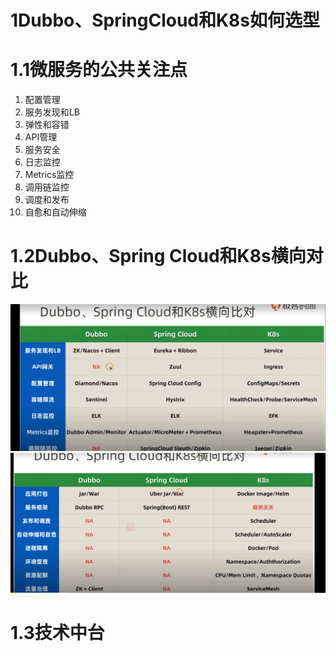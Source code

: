 # 1Dubbo、SpringCloud和K8s如何选型
# 1.1微服务的公共关注点
1. 配置管理
2. 服务发现和LB
3. 弹性和容错
4. API管理
5. 服务安全
6. 日志监控
7. Metrics监控
8. 调用链监控
9. 调度和发布
10. 自愈和自动伸缩
# 1.2Dubbo、Spring Cloud和K8s横向对比
![avatar](pg/dsk.png)     
![avatar](pg/dsk2.png)  
# 1.3技术中台
